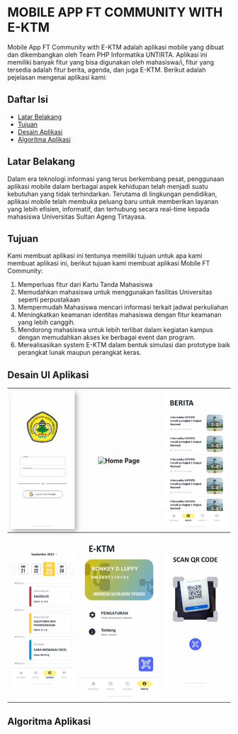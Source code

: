 # MOBILE APP FT COMMUNITY WITH E-KTM
Mobile App FT Community with E-KTM adalah aplikasi mobile yang dibuat dan dikembangkan oleh Team PHP Informatika UNTIRTA. Aplikasi ini memiliki banyak fitur yang bisa digunakan oleh mahasiswa/i, fitur yang tersedia adalah fitur berita, agenda, dan juga E-KTM. Berikut adalah pejelasan mengenai aplikasi kami:

## Daftar Isi
- [Latar Belakang](#latar-belakang)
- [Tujuan](#tujuan)
- [Desain Aplikasi](#desain-ui-aplikasi)
- [Algoritma Aplikasi](#algoritma-aplikasi)

## Latar Belakang
Dalam era teknologi informasi yang terus berkembang pesat, penggunaan aplikasi mobile dalam berbagai aspek kehidupan telah menjadi suatu kebutuhan yang tidak terhindarkan. Terutama di lingkungan pendidikan, aplikasi mobile telah membuka peluang baru untuk memberikan layanan yang lebih efisien, informatif, dan terhubung secara real-time kepada mahasiswa Universitas Sultan Ageng Tirtayasa.

## Tujuan
Kami membuat aplikasi ini tentunya memiliki tujuan untuk apa kami membuat aplikasi ini, berikut tujuan kami membuat aplikasi Mobile FT Community:
1. Memperluas fitur dari Kartu Tanda Mahasiswa
2. Memudahkan mahasiswa untuk menggunakan fasilitas Universitas seperti perpustakaan
3. Mempermudah Mahasiswa mencari informasi terkait jadwal perkuliahan
4. Meningkatkan keamanan identitas mahasiswa dengan fitur keamanan yang lebih canggih.
5. Mendorong mahasiswa untuk lebih terlibat dalam kegiatan kampus dengan memudahkan akses ke berbagai event dan program.
6. Merealisasikan system E-KTM dalam bentuk simulasi dan prototype baik perangkat lunak maupun perangkat keras.

## Desain UI Aplikasi
| <img src="img/ui/halaman-login.png" style="box-shadow: 5px 5px 10px rgba(0, 0, 0, 0.3);" /> | ![Home Page](img/ui/halaman-beranda.png) | ![News Page](img/ui/halaman-berita.png) |
|:-------------------------:|:-------------------------:|:-------------------------:|
| ![Agenda Page](img/ui/halaman-agenda.png) | ![Profile Page](img/ui/halaman-profil.png) | ![Scan Page](img/ui/halaman-scan.png) |

## Algoritma Aplikasi
